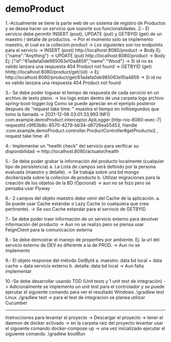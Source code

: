 # demoProduct
1.-Actualmente se tiene la parte web de un sistema de registro de Productos y se desea
hacer un servicio que soporte sus funcionalidades.
2.- El servicio debe permitir INSERT (post), UPDATE (put) y GETBYID (get) de un maestro / detalle de productos.
-> Por el momento solo se implemento maestro, el cual es la collecion product
-> Los siguientes son los endpoints para el servicio
-> INSERT (post) http://localhost:8080/product 
    -> Body Ej: {"name":"Anything"}
-> UPDATE (put) http://localhost:8080/product 
    -> Body Ej: {"id":"61adafa0de985063e10a4859","name":"Wood"}
    -> Si id no es valido lanzara una respuesta 404 Product not found
-> GETBYID (get) hhttp://localhost:8080/product/get/{id}
    -> Ej: http://localhost:8080/product/get/61adafa0de985063e10a4859
    -> Si id no es valido lanzara una respuesta 404 Product not found

3.- Se debe poder loguear el tiempo de respuesta de cada servicio en un archivo de texto
plano.
-> los logs estan dentro de una carpeta logs archivo spring-boot-logger.log
  Como se puede apreciar en el ejemplo posterior despues de "request take time: " muestra el tiempo en millisegundos que tomo la llamada
  -> 2021-12-06 03:01:33,993 INFO com.example.demoProduct.interceptor.ApiLogger [http-nio-8080-exec-7] requestId c9f63b8c-8570-4279-bb34-d6726ea55453, Handle :com.example.demoProduct.controller.ProductController#getProducts() , request take time: 41

4.- Implementar un “health check” del servicio para verificar su disponibilidad
-> http://localhost:8080/actuator/health

5.- Se debe poder grabar la información del producto localmente (cualquier tipo de
persistencia)
a. La Lista de campos será definido por la persona evaluada (maestro y detalle).
  -> Se trabaja sobre una bd mongo dockerizada sobre la collecion de producto
b. Utilizar migraciones para la creación de los objetos de la BD (Opcional)
  -> aun no se hizo pero se pensaba usar Flyway

6.- 2 campos del objeto maestro debe venir del Cache de la aplicación.
a. Se puede usar Cache estándar o Lazy Cache (o cualquiera que crea
pertinente).
-> Se uso Cache estandar para el servicio de GETBYID

7.- Se debe poder traer información de un servicio externo para devolver información del
producto
-> Aun no se realizo pero se piensa usar FeignClient para la comunicacion externa

8.- Se debe demostrar el manejo de properties por ambiente. Ej. la url del servicio
externo de DEV es diferente a la de PROD.
-> Aun no se implemento

9.- El objeto response del método GetById
a. maestro: data bd local + data cache + data servicio externo
b. detalle: data bd local
-> Aun falta implementar

10.-Se debe desarrollar usando TDD (Unit tests y 1 unit test de integración)
  -> Adicionalmente se implemento un unit test para el controlador y se puede ejecutar el siguiente comando para ver el resultado
  Windows .\gradlew test Linux ./gradlew test
  -> para el test de integracion se planea utilizar Cucumber

----------------------------------------------------------------------------------------------------------------------------

Instrucciones para levantar el proyecto
-> Descargar el proyecto
-> tener el daemon de docker activado
-> en la carpeta raiz del proyecto levantar usar el siguiente comando
docker-compose up
-> una vez inicializado ejecutar el siguiente comando
.\gradlew bootRun



